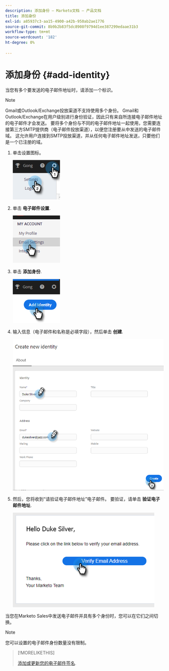 ```yaml
---
description: 添加身份 — Marketo文档 — 产品文档
title: 添加身份
exl-id: a85937c3-aa15-4900-a42b-950ab2ae1776
source-git-commit: 8b9b2b83f5dc8908f9794d1ee387299edaae31b3
workflow-type: tm+mt
source-wordcount: '182'
ht-degree: 0%

---
```


# 添加身份 {#add-identity}

当您有多个要发送的电子邮件地址时，请添加一个标识。

>[!NOTE]
>
>Gmail或Outlook/Exchange投放渠道不支持使用多个身份。 Gmail和Outlook/Exchange在用户级别进行身份验证，因此只有来自所连接电子邮件地址的电子邮件才会发送。 要将多个身份与不同的电子邮件地址一起使用，您需要连接第三方SMTP提供商（电子邮件投放渠道），以便您注册要从中发送的电子邮件域。 这允许用户连接到SMTP投放渠道，并从任何电子邮件地址发送，只要他们是一个已注册的域。

1. 单击设置图标。

   ![](assets/add-identity-1.png)

1. 单击 **电子邮件设置**.

   ![](assets/add-identity-2.png)

1. 单击 **添加身份**.

   ![](assets/add-identity-3.png)

1. 输入信息（电子邮件和名称是必填字段），然后单击 **创建**.

   ![](assets/add-identity-4.png)

1. 然后，您将收到“请验证电子邮件地址”电子邮件。 要验证，请单击 **验证电子邮件地址**.

   ![](assets/add-identity-5.png)

当您在Marketo Sales中发送电子邮件并具有多个身份时，您可以在它们之间切换。

>[!NOTE]
>
>您可以设置的电子邮件身份数量没有限制。

>[!MORELIKETHIS]
>
>[添加或更新您的电子邮件签名](/help/marketo/product-docs/marketo-sales-insight/actions/getting-started/email-settings/add-or-update-your-email-signature.md).

